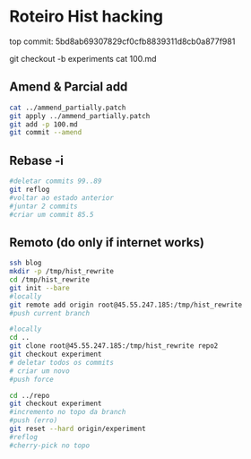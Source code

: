 # Roteiro Hist hacking

top commit: 5bd8ab69307829cf0cfb8839311d8cb0a877f981

git checkout -b experiments
cat 100.md

## Amend & Parcial add
```sh
cat ../ammend_partially.patch
git apply ../ammend_partially.patch
git add -p 100.md
git commit --amend
```

## Rebase -i

```sh
#deletar commits 99..89
git reflog
#voltar ao estado anterior
#juntar 2 commits
#criar um commit 85.5
```

## Remoto (do only if internet works)

```sh
ssh blog
mkdir -p /tmp/hist_rewrite
cd /tmp/hist_rewrite
git init --bare
#locally
git remote add origin root@45.55.247.185:/tmp/hist_rewrite
#push current branch

#locally
cd ..
git clone root@45.55.247.185:/tmp/hist_rewrite repo2
git checkout experiment
# deletar todos os commits
# criar um novo
#push force

cd ../repo
git checkout experiment
#incremento no topo da branch
#push (erro)
git reset --hard origin/experiment
#reflog
#cherry-pick no topo

